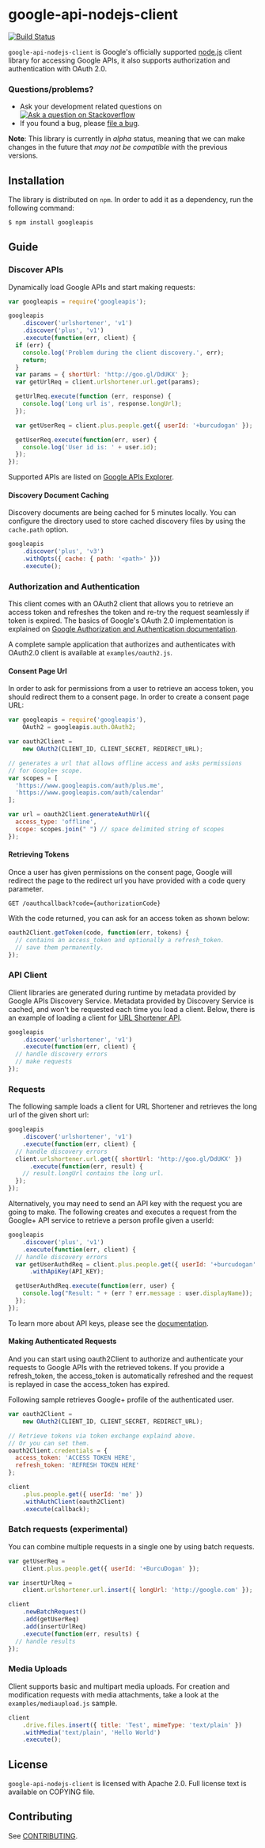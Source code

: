# google-api-nodejs-client

[![Build Status](https://travis-ci.org/google/google-api-nodejs-client.png)](https://travis-ci.org/google/google-api-nodejs-client)

`google-api-nodejs-client` is Google's officially supported
[node.js](http://nodejs.org/) client
library for accessing Google APIs, it also supports authorization and
authentication with OAuth 2.0.

### Questions/problems?

* Ask your development related questions on [![Ask a question on Stackoverflow](https://googledrive.com/host/0ByfSjdPVs9MZbkhjeUhMYzRTeEE/stackoveflow-tag.png)](http://stackoverflow.com/questions/tagged/google-api-nodejs-client)
* If you found a bug, please [file a bug](https://github.com/google/google-api-nodejs-client/issues).

**Note**: This library is currently in *alpha* status, meaning that we can make
changes in the future that *may not be compatible* with the previous versions.

## Installation

The library is distributed on `npm`. In order to add it as a dependency,
run the following command:

~~~~ sh
$ npm install googleapis
~~~~

## Guide

### Discover APIs

Dynamically load Google APIs and start making requests:

~~~~ js
var googleapis = require('googleapis');

googleapis
    .discover('urlshortener', 'v1')
    .discover('plus', 'v1')
    .execute(function(err, client) {
  if (err) {
    console.log('Problem during the client discovery.', err);
    return;
  }
  var params = { shortUrl: 'http://goo.gl/DdUKX' };
  var getUrlReq = client.urlshortener.url.get(params);

  getUrlReq.execute(function (err, response) {
    console.log('Long url is', response.longUrl);
  });

  var getUserReq = client.plus.people.get({ userId: '+burcudogan' });

  getUserReq.execute(function(err, user) {
    console.log('User id is: ' + user.id);
  });
});
~~~~

Supported APIs are listed on
[Google APIs Explorer](https://developers.google.com/apis-explorer).

#### Discovery Document Caching

Discovery documents are being cached for 5 minutes locally.
You can configure the directory used to store cached discovery
files by using the `cache.path` option.

~~~~ js
googleapis
    .discover('plus', 'v3')
    .withOpts({ cache: { path: '<path>' }))
    .execute();
~~~~

### Authorization and Authentication

This client comes with an OAuth2 client that allows you to retrieve an access token and
refreshes the token and re-try the request seamlessly if token is expired. The
basics of Google's OAuth 2.0 implementation is explained on
[Google Authorization and Authentication
documentation](https://developers.google.com/accounts/docs/OAuth2Login).

A complete sample application that authorizes and authenticates with OAuth2.0
client is available at `examples/oauth2.js`.

#### Consent Page Url

In order to ask for permissions from a user to retrieve an access token, you
should redirect them to a consent page. In order to create a consent page
URL:

~~~~ js
var googleapis = require('googleapis'),
    OAuth2 = googleapis.auth.OAuth2;

var oauth2Client =
    new OAuth2(CLIENT_ID, CLIENT_SECRET, REDIRECT_URL);

// generates a url that allows offline access and asks permissions
// for Google+ scope.
var scopes = [
  'https://www.googleapis.com/auth/plus.me',
  'https://www.googleapis.com/auth/calendar'
];

var url = oauth2Client.generateAuthUrl({
  access_type: 'offline',
  scope: scopes.join(" ") // space delimited string of scopes
});
~~~~

#### Retrieving Tokens
Once a user has given permissions on the consent page, Google will redirect
the page to the redirect url you have provided with a code query parameter.

    GET /oauthcallback?code={authorizationCode}

With the code returned, you can ask for an access token as shown below:

~~~~ js
oauth2Client.getToken(code, function(err, tokens) {
  // contains an access_token and optionally a refresh_token.
  // save them permanently.
});
~~~~

### API Client

Client libraries are generated during runtime by metadata provided by Google
APIs Discovery Service. Metadata provided by Discovery Service is cached,
and won't be requested each time you load a client. Below, there is an
example of loading a client for
[URL Shortener API](https://developers.google.com/url-shortener/).

~~~~ js
googleapis
    .discover('urlshortener', 'v1')
    .execute(function(err, client) {
  // handle discovery errors
  // make requests
});
~~~~

### Requests

The following sample loads a client for URL Shortener and retrieves the long url
of the given short url:

~~~~ js
googleapis
    .discover('urlshortener', 'v1')
    .execute(function(err, client) {
  // handle discovery errors
  client.urlshortener.url.get({ shortUrl: 'http://goo.gl/DdUKX' })
      .execute(function(err, result) {
    // result.longUrl contains the long url.
  });
});
~~~~

Alternatively, you may need to send an API key with the
request you are going to make. The following creates and executes a request from the Google+ API service to retrieve a person profile given a userId:

~~~~ js
googleapis
    .discover('plus', 'v1')
    .execute(function(err, client) {
  // handle discovery errors
  var getUserAuthdReq = client.plus.people.get({ userId: '+burcudogan' })
      .withApiKey(API_KEY);

  getUserAuthdReq.execute(function(err, user) {
    console.log("Result: " + (err ? err.message : user.displayName));
  });
});
~~~~

To learn more about API keys, please see the [documentation](https://developers.google.com/console/help/#UsingKeys).

#### Making Authenticated Requests

And you can start using oauth2Client to authorize and authenticate your
requests to Google APIs with the retrieved tokens. If you provide a
refresh_token, the access_token is automatically refreshed and the request is replayed in
case the access_token has expired.

Following sample retrieves Google+ profile of the authenticated user.

~~~~ js
var oauth2Client =
    new OAuth2(CLIENT_ID, CLIENT_SECRET, REDIRECT_URL);

// Retrieve tokens via token exchange explaind above.
// Or you can set them.
oauth2Client.credentials = {
  access_token: 'ACCESS TOKEN HERE',
  refresh_token: 'REFRESH TOKEN HERE'
};

client
    .plus.people.get({ userId: 'me' })
    .withAuthClient(oauth2Client)
    .execute(callback);
~~~~

### Batch requests (experimental)

You can combine multiple requests in a single one by using batch requests.

~~~~ js
var getUserReq =
    client.plus.people.get({ userId: '+BurcuDogan' });

var insertUrlReq =
    client.urlshortener.url.insert({ longUrl: 'http://google.com' });

client
    .newBatchRequest()
    .add(getUserReq)
    .add(insertUrlReq)
    .execute(function(err, results) {
  // handle results
});
~~~~

### Media Uploads

Client supports basic and multipart media uploads. For creation and modification requests
with media attachments, take a look at the `examples/mediaupload.js` sample.

~~~~ js
client
    .drive.files.insert({ title: 'Test', mimeType: 'text/plain' })
    .withMedia('text/plain', 'Hello World')
    .execute();
~~~~

## License

`google-api-nodejs-client` is licensed with Apache 2.0. Full license text is
available on COPYING file.

## Contributing

See [CONTRIBUTING](https://github.com/google/google-api-nodejs-client/tree/master/CONTRIBUTING.md).
